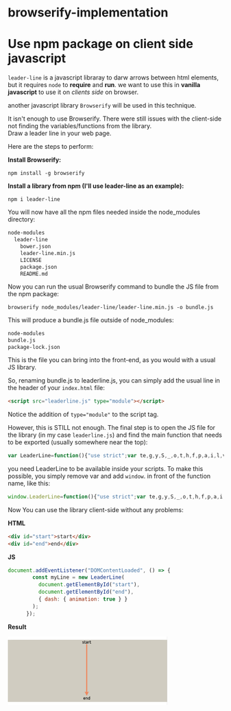 # browserify-implementation
# Use npm package on client side javascript

`leader-line` is a javascript libraray to darw arrows between html elements, but it requires `node` to **require** and **run**.
we want to use this in **vanilla javascript** to use it on *clients side* on browser.

another javascript library `Browserify` will be used in this technique.

It isn't enough to use Browserify. There were still issues with the client-side not finding the variables/functions from the library.  
Draw a leader line in your web page.

Here are the steps to perform:


**Install Browserify:**

```
npm install -g browserify
```


**Install a library from npm (I'll use leader-line as an example):**

```
npm i leader-line
```


You will now have all the npm files needed inside the node_modules directory:

```
node-modules
  leader-line
    bower.json
    leader-line.min.js
    LICENSE
    package.json
    README.md
```


Now you can run the usual Browserify command to bundle the JS file from the npm package:

```
browserify node_modules/leader-line/leader-line.min.js -o bundle.js
```


This will produce a bundle.js file outside of node_modules:

```
node-modules
bundle.js
package-lock.json
```


This is the file you can bring into the front-end, as you would with a usual JS library.

So, renaming bundle.js to leaderline.js, you can simply add the usual line in the header of your `index.html` file:

```html
<script src="leaderline.js" type="module"></script>
```


Notice the addition of `type="module"` to the script tag.

However, this is STILL not enough. The final step is to open the JS file for the library (in my case `leaderline.js`) and find the main function that needs to be exported (usually somewhere near the top):

```js
var LeaderLine=function(){"use strict";var te,g,y,S,_,o,t,h,f,p,a,i,l,v="leader-line"
```


you need LeaderLine to be available inside your scripts. To make this possible, you simply remove var and add `window`. in front of the function name, like this:

```js
window.LeaderLine=function(){"use strict";var te,g,y,S,_,o,t,h,f,p,a,i,l,v="leader-line"
```


Now You can use the library client-side without any problems:

**HTML**

```html
<div id="start">start</div>
<div id="end">end</div>
```


**JS**

```js
document.addEventListener("DOMContentLoaded", () => {
        const myLine = new LeaderLine(
          document.getElementById("start"),
          document.getElementById("end"),
          { dash: { animation: true } }
        );
      });
```

**Result**

<img align="center" alt="GIF" height="160px" src="demo.png" />
